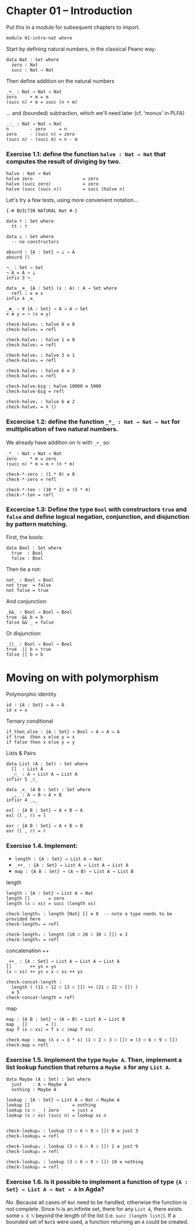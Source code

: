 # Chapter 01 – Introduction

Put this in a module for subsequent chapters to import.
```
module 01-intro-nat where
```

Start by defining natural numbers, in the classical Peano way:
```
data Nat : Set where
  zero : Nat
  succ : Nat → Nat
```

Then define addition on the natural numbers
```
_+_ : Nat → Nat → Nat
zero     + m = m
(succ n) + m = succ (n + m)
```
... and (bounded) subtraction, which we'll need later (cf. 'monus' in PLFA)
```
_-_ : Nat → Nat → Nat
n        - zero     = n
zero     - (succ n) = zero
(succ n) - (succ m) = n - m
```

### Exercise 1.1: define the function `halve : Nat → Nat` that computes the result of diviging by two.
```
halve : Nat → Nat
halve zero                   = zero
halve (succ zero)            = zero
halve (succ (succ n))        = succ (halve n)
```

Let's try a few tests, using more convenient notation…
```
{-# BUILTIN NATURAL Nat #-}

data ⊤ : Set where
  tt : ⊤

data ⊥ : Set where
  -- no constructors

absurd : {A : Set} → ⊥ → A
absurd ()

¬_ : Set → Set
¬ A = A → ⊥
infix 3 ¬_

data _≡_ {A : Set} (x : A) : A → Set where
  refl : x ≡ x
infix 4 _≡_

_≢_ : ∀ {A : Set} → A → A → Set
x ≢ y = ¬ (x ≡ y)

check-halve₀ : halve 0 ≡ 0
check-halve₀ = refl

check-halve₁ : halve 1 ≡ 0
check-halve₁ = refl

check-halve₃ : halve 3 ≡ 1
check-halve₃ = refl

check-halve₆ : halve 6 ≡ 3
check-halve₆ = refl

check-halve-big : halve 10000 ≡ 5000
check-halve-big = refl

check-halveₓ : halve 6 ≢ 2
check-halveₓ = λ ()

```

   
### Excercise 1.2: define the function `_*_ : Nat → Nat → Nat` for multiplication of two natural numbers.
We already have addition on ℕ with `_+_` so:
```
_*_ : Nat → Nat → Nat
zero     * m = zero
(succ n) * m = m + (n * m)

check-*-zero : (1 * 0) ≡ 0
check-*-zero = refl

check-*-ten : (10 * 2) ≡ (5 * 4)
check-*-ten = refl
```

### Excercise 1.3: Define the type `Bool` with constructors `true` and `false` and define logical negation, conjunction, and disjunction by pattern matching.
First, the bools:
```
data Bool : Set where
  true  : Bool
  false : Bool 
```
Then tie a not:
```
not_ : Bool → Bool
not true  = false
not false = true
```
And conjunction:
```
_&&_ : Bool → Bool → Bool
true  && b = b
false && _ = false
```
Or disjunction:
```
_||_ : Bool → Bool → Bool
true  || b = true
false || b = b
```

# Moving on with polymorphism
Polymorphic identity
```
id : {A : Set} → A → A
id x = x
```
Ternary conditional
```
if_then_else : {A : Set} → Bool → A → A → A
if true  then x else y = x
if false then x else y = y
```

Lists & Pairs
```
data List (A : Set) : Set where
  []  : List A
  _∷_ : A → List A → List A
infixr 5 _∷_

data _×_ (A B : Set) : Set where
  _,_ : A → B → A × B
infixr 4 _,_

exl : {A B : Set} → A × B → A
exl (l , r) = l

exr : {A B : Set} → A × B → B
exr (l , r) = r
```

### Exercise 1.4. Implement:
 - `length : {A : Set} → List A → Nat`
 - `_++_ : {A : Set} → List A → List A → List A`
 - `map : {A B : Set} → (A → B) → List A → List B`

length
```
length : {A : Set} → List A → Nat
length []       = zero
length (x ∷ xs) = succ (length xs)

check-length₀ : length {Nat} [] ≡ 0  -- note a type needs to be provided here
check-length₀ = refl

check-length₃ : length (10 ∷ 20 ∷ 30 ∷ []) ≡ 3
check-length₃ = refl
```

concatenation ++
```
_++_ : {A : Set} → List A → List A → List A
[]       ++ ys = ys
(x ∷ xs) ++ ys = x ∷ xs ++ ys

check-concat-length :
  length ( (11 ∷ 12 ∷ 13 ∷ []) ++ (21 ∷ 22 ∷ []) )
  ≡ 5
check-concat-length = refl
```

map
```
map : {A B : Set} → (A → B) → List A → List B
map _ []       = []
map f (x ∷ xs) = f x ∷ (map f xs)

check-map : map (λ x → 3 * x) (1 ∷ 2 ∷ 3 ∷ []) ≡ (3 ∷ 6 ∷ 9 ∷ [])
check-map = refl
```

### Exercise 1.5. Implement the type `Maybe A`. Then, implement a list lookup function that returns a `Maybe A` for any `List A`.
```
data Maybe (A : Set) : Set where
  just    : A → Maybe A
  nothing : Maybe A

lookup : {A : Set} → List A → Nat → Maybe A
lookup []       _        = nothing
lookup (x ∷ _ ) zero     = just x
lookup (x ∷ xs) (succ n) = lookup xs n


check-lookup₀ : lookup (3 ∷ 6 ∷ 9 ∷ []) 0 ≡ just 3
check-lookup₀ = refl

check-lookup₂ : lookup (3 ∷ 6 ∷ 9 ∷ []) 2 ≡ just 9
check-lookup₂ = refl

check-lookupₓ : lookup (3 ∷ 6 ∷ 9 ∷ []) 10 ≡ nothing
check-lookupₓ = refl
```

### Exercise 1.6. Is it possible to implement a function of type `{A : Set} → List A → Nat → A` in Agda?
No. Because all cases of `Nat` need to be handled, otherwise the function is not complete. Since ℕ is an infinite set, there for any `List A`, there exists some `x ∈ ℕ` beyond the length of the list (i.e. `succ (length list)`). If a bounded set of `Nat`s were used, a function returning an `A` could be created.


